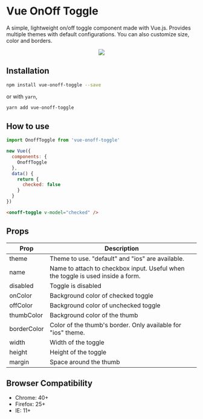 # Vue OnOff Toggle

A simple, lightweight on/off toggle component made with Vue.js. Provides multiple themes with default configurations. You can also customize size, color and borders.

<p align="center">
  <img src="https://i.imgur.com/8ytDSmL.png">
</p>

## Installation
```bash
npm install vue-onoff-toggle --save
```
or with `yarn`,
```bash
yarn add vue-onoff-toggle
```


## How to use
```javascript
import OnoffToggle from 'vue-onoff-toggle'

new Vue({
  components: {
    OnoffToggle
  },
  data() {
    return {
      checked: false
    }
  }
})
```

```html
<onoff-toggle v-model="checked" />
```


## Props
<table>
  <thead>
    <tr>
      <th>Prop</th>
      <th>Description</th>
    </tr>
  </thead>
  <tbody>
    <tr>
      <td>theme</td>
      <td>Theme to use. "default" and "ios" are available.</td>
    </tr>
    <tr>
      <td>name</td>
      <td>Name to attach to checkbox input. Useful when the toggle is used inside a form.</td>
    </tr>
    <tr>
      <td>disabled</td>
      <td>Toggle is disabled</td>
    </tr>
    <tr>
      <td>onColor</td>
      <td>Background color of checked toggle</td>
    </tr>
    <tr>
      <td>offColor</td>
      <td>Background color of unchecked toggle</td>
    </tr>
    <tr>
      <td>thumbColor</td>
      <td>Background color of the thumb</td>
    </tr>
    <tr>
      <td>borderColor</td>
      <td>Color of the thumb's border. Only available for "ios" theme.</td>
    </tr>
    <tr>
      <td>width</td>
      <td>Width of the toggle</td>
    </tr>
    <tr>
      <td>height</td>
      <td>Height of the toggle</td>
    </tr>
    <tr>
      <td>margin</td>
      <td>Space around the thumb</td>
    </tr>
  </tbody>
</table>


## Browser Compatibility

* Chrome: 40+
* Firefox: 25+
* IE: 11+

